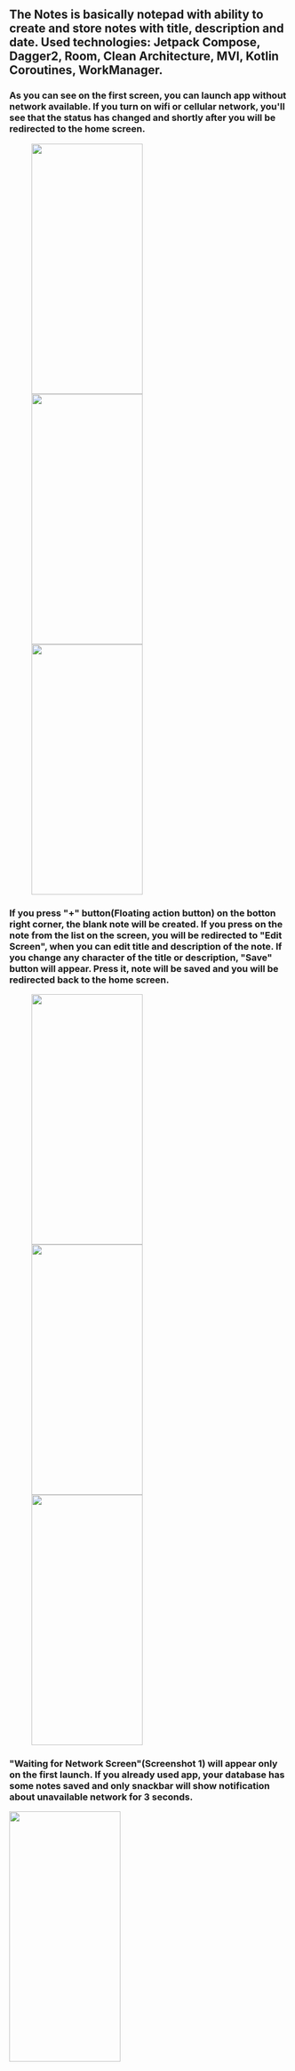 ## The Notes is basically notepad with ability to create and store notes with title, description and date. Used technologies: Jetpack Compose, Dagger2, Room, Clean Architecture, MVI, Kotlin Coroutines, WorkManager. 

### As you can see on the first screen, you can launch app without network available. If you turn on wifi or cellular network, you'll see that the status has changed and shortly after you will be redirected to the home screen.
<img src="https://i.imgur.com/Slw3FBF.jpg" width="200" height = "450" hspace="40"> <img src="https://i.imgur.com/PhCY3u8.jpg" width="200" height = "450" hspace="40"> <img src="https://i.imgur.com/4NzLben.jpg" width="200" height = "450" hspace="40"> 

### If you press "+" button(Floating action button) on the botton right corner, the blank note will be created. If you press on the note from the list on the screen, you will be redirected to "Edit Screen", when you can edit title and description of the note. If you change any character of the title or description, "Save" button will appear. Press it, note will be saved and you will be redirected back to the home screen.
<img src="https://i.imgur.com/qa8dANU.jpg" width="200" height = "450" hspace="40"> <img src="https://i.imgur.com/QC0uN97.jpg" width="200" height = "450" hspace="40"> <img src="https://i.imgur.com/SE2KOsM.jpg" width="200" height = "450" hspace="40">

### "Waiting for Network Screen"(Screenshot 1) will appear only on the first launch. If you already used app, your database has some notes saved and only snackbar will show notification about unavailable network for 3 seconds. 
<img src="https://i.imgur.com/aSXQ3wi.jpg" width="200" height = "450">
